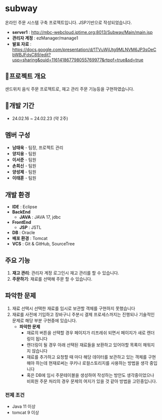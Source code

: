 # subway
온라인 주문 시스템 구축 프로젝트입니다. JSP기반으로 작성되었습니다.
- **server1** : http://mbc-webcloud.iptime.org:8013/Subway/Main/main.jsp
- **관리자 계정** : ezManager/manage1
- **발표 자료** : https://docs.google.com/presentation/d/1TVuWjUtg9MLNVM6JP3sOeCbWBJFdsC89/edit?usp=sharing&ouid=116141867798055769977&rtpof=true&sd=true

## 🌟프로젝트 개요
샌드위치 음식 주문 프로젝트로, 재고 관리 주문 기능등을 구현하였습니다.

## 📅개발 기간
- 24.02.16 ~ 24.02.23 (약 2주)

## 멤버 구성
- **남태욱** - 팀장, 프로젝트 관리
- **양지웅** - 팀원
- **이서준** - 팀원
- **손희신** - 팀원
- **양성제** - 팀원
- **이태훈** - 팀원

## 개발 환경
- **IDE** : Eclipse
- **BackEnd**
  - **JAVA** : JAVA 17, jdbc
- **FrontEnd**
  - **JSP** : JSTL
- **DB** : Oracle
- **배포 환경** : Tomcat
- **VCS** : Git & GitHub, SourceTree

## 주요 기능
1. **재고 관리**: 관리자 계정 로그인시 재고 관리를 할 수 있습니다.
2. **주문하기**: 재료를 선택해 주문 할 수 있습니다.

## 파악한 문제
1. 재료 선택시 선택한 재료를 임시로 보관할 객체를 구현하지 못했습니다
2. 재료를 사전에 기입하고 장바구니 주분시 결제 프로세스까지는 진행되나 기술적인 문제로 해당 부분 구현중에 있습니다.
   - **파악한 문제**
     - 재료의 버튼을 선택할 경우 페이지가 리프레쉬 되면서 페이지가 새로 렌더링이 됩니다
     - 렌더링이 될 경우 아래 선택된 재료들을 보환하고 있어야할 목록이 채워지지 않습니다
     - 재료를 추가하고 요청할 때 마다 해당 데이터를 보관하고 있는 객체를 구현해야 하는데 현재로써는 쿠키나 로컬스토리지를 사용하는 방법을 생각 중입니다
     - 혹은 DB에 임시 주문테이블을 생성하여 작성하는 방안도 생각중이었으나 비회원 주문 처리의 경우 문제의 여지가 있을 것 같아 방법을 고민중입니다.

### 전제 조건
- Java 11 이상
- tomcat 9 이상
